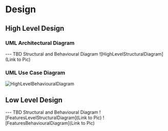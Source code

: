 # Design

## High Level Design 

### UML Architectural Diagram
--- TBD Structural and Behavioural Diagram
![HighLevelStructuralDiagram](Link to Pic)
### UML Use Case Diagram
![HighLevelBehaviouralDiagram](https://github.com/ar4240/ImpCalc/blob/main/2_Architecture/behavior%20Diagrams/USECASE.jpg)

## Low Level Design 

--- TBD Structural and Behavioural Diagram
![FeaturesLevelStructuralDiagram](Link to Pic)
![FeaturesBehaviouralDiagram](Link to Pic)